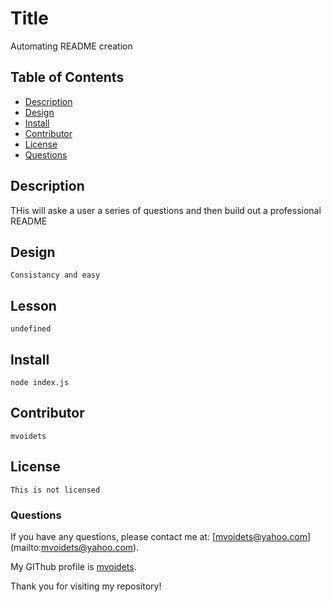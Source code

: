 
  # Title
   Automating README creation

  ## Table of Contents

  - [Description](#description)
  - [Design](#design)
  - [Install](#install)
  - [Contributor](#contributor)
  - [License](#license)
  - [Questions](#questions)


  ## Description

   THis will aske a user a series of questions and then build out a professional README

  ## Design

    Consistancy and easy

  ## Lesson

    undefined

  ## Install

    node index.js

  ## Contributor

    mvoidets

  ## License

    This is not licensed  

  ### Questions

  If you have any questions, please contact me at: [mvoidets@yahoo.com] (mailto:mvoidets@yahoo.com). 

  My GIThub profile is [mvoidets](https://guthub.com/mvoidets).

  Thank you for visiting my repository!